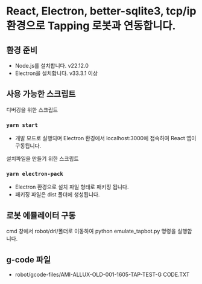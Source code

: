 # React, Electron, better-sqlite3, tcp/ip 환경으로 Tapping 로봇과 연동합니다.

## 환경 준비

-   Node.js를 설치합니다. v22.12.0
-   Electron을 설치합니다. v33.3.1 이상

## 사용 가능한 스크립트

디버깅을 위한 스크립트

### `yarn start`

-   개발 모드로 실행되며 Electron 환경에서 localhost:3000에 접속하여 React 앱이 구동됩니다.

설치파일을 만들기 위한 스크립트

### `yarn electron-pack`

-   Electron 환경으로 설치 파일 형태로 패키징 됩니다.
-   패키징 파일은 dist 폴더에 생성됩니다.

## 로봇 에뮬레이터 구동

cmd 창에서 robot/drl/폴더로 이동하여
python emulate_tapbot.py 명령을 실행합니다.

## g-code 파일

-   robot/gcode-files/AMI-ALLUX-OLD-001-1605-TAP-TEST-G CODE.TXT
